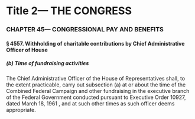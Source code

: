 
# Title 2— THE CONGRESS
### CHAPTER 45— CONGRESSIONAL PAY AND BENEFITS
#### § 4557. Withholding of charitable contributions by Chief Administrative Officer of House
##### (b) Time of fundraising activities

The Chief Administrative Officer of the House of Representatives shall, to the extent practicable, carry out subsection (a) at or about the time of the Combined Federal Campaign and other fundraising in the executive branch of the Federal Government conducted pursuant to Executive Order 10927, dated March 18, 1961 , and at such other times as such officer deems appropriate.
